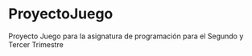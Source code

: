 # ProyectoJuego
Proyecto Juego para la asignatura de programación para el Segundo y Tercer Trimestre
